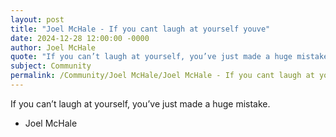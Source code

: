 ```yaml
---
layout: post
title: "Joel McHale - If you cant laugh at yourself youve"
date: 2024-12-28 12:00:00 -0000
author: Joel McHale
quote: "If you can’t laugh at yourself, you’ve just made a huge mistake."
subject: Community
permalink: /Community/Joel McHale/Joel McHale - If you cant laugh at yourself youve
---
```


If you can’t laugh at yourself, you’ve just made a huge mistake.

- Joel McHale
